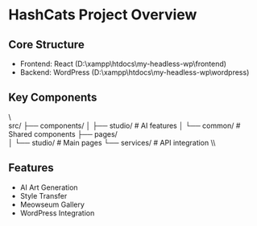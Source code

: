 ﻿# HashCats Project Overview

## Core Structure
- Frontend: React (D:\xampp\htdocs\my-headless-wp\frontend)
- Backend: WordPress (D:\xampp\htdocs\my-headless-wp\wordpress)

## Key Components
\\\
src/
├── components/
│   ├── studio/         # AI features
│   └── common/         # Shared components
├── pages/             
│   └── studio/         # Main pages
└── services/           # API integration
\\\

## Features
- AI Art Generation
- Style Transfer
- Meowseum Gallery
- WordPress Integration
